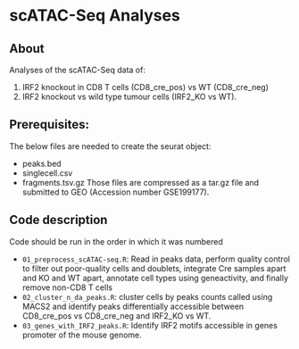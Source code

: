 # scATAC-Seq Analyses


## About
Analyses of the scATAC-Seq data of:
1. IRF2 knockout in CD8 T cells (CD8_cre_pos) vs WT (CD8_cre_neg)
2. IRF2 knockout vs wild type tumour cells (IRF2_KO vs WT).

## Prerequisites:
The below files are needed to create the seurat object:
* peaks.bed
* singlecell.csv
* fragments.tsv.gz
Those files are compressed as a tar.gz file and submitted to GEO (Accession number GSE199177).

## Code description
Code should be run in the order in which it was numbered
* `01_preprocess_scATAC-seq.R`: Read in peaks data, perform quality control to filter out poor-quality cells and doublets, integrate Cre samples apart and KO and WT apart, annotate cell types using geneactivity,
and finally remove non-CD8 T cells
* `02_cluster_n_da_peaks.R`: cluster cells by peaks counts called using MACS2 and identify peaks differentially accessible between CD8_cre_pos vs CD8_cre_neg and IRF2_KO vs WT.
* `03_genes_with_IRF2_peaks.R`: Identify IRF2 motifs accessible in genes promoter of the mouse genome.
